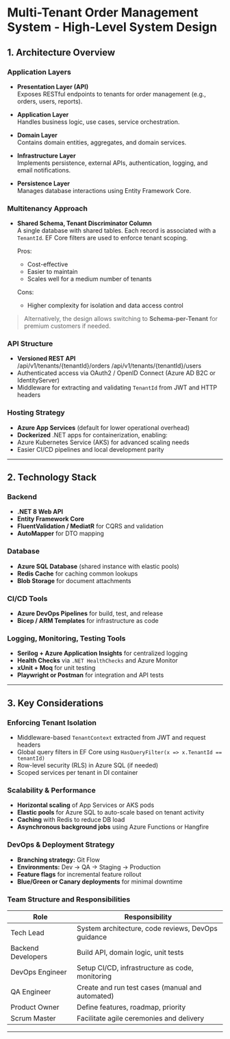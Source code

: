 # Multi-Tenant Order Management System - High-Level System Design

## 1. Architecture Overview

### Application Layers

- **Presentation Layer (API)**  
  Exposes RESTful endpoints to tenants for order management (e.g., orders, users, reports).
  
- **Application Layer**  
  Handles business logic, use cases, service orchestration.

- **Domain Layer**  
  Contains domain entities, aggregates, and domain services.

- **Infrastructure Layer**  
  Implements persistence, external APIs, authentication, logging, and email notifications.

- **Persistence Layer**  
  Manages database interactions using Entity Framework Core.

### Multitenancy Approach

- **Shared Schema, Tenant Discriminator Column**  
  A single database with shared tables. Each record is associated with a `TenantId`. EF Core filters are used to enforce tenant scoping.

  Pros:
  - Cost-effective
  - Easier to maintain
  - Scales well for a medium number of tenants

  Cons:
  - Higher complexity for isolation and data access control

> Alternatively, the design allows switching to **Schema-per-Tenant** for premium customers if needed.

### API Structure

- **Versioned REST API**  
/api/v1/tenants/{tenantId}/orders
/api/v1/tenants/{tenantId}/users
- Authenticated access via OAuth2 / OpenID Connect (Azure AD B2C or IdentityServer)
- Middleware for extracting and validating `TenantId` from JWT and HTTP headers

### Hosting Strategy

- **Azure App Services** (default for lower operational overhead)
- **Dockerized** .NET apps for containerization, enabling:
- Azure Kubernetes Service (AKS) for advanced scaling needs
- Easier CI/CD pipelines and local development parity

---

## 2. Technology Stack

### Backend
- **.NET 8 Web API**
- **Entity Framework Core**
- **FluentValidation / MediatR** for CQRS and validation
- **AutoMapper** for DTO mapping

### Database
- **Azure SQL Database** (shared instance with elastic pools)
- **Redis Cache** for caching common lookups
- **Blob Storage** for document attachments

### CI/CD Tools
- **Azure DevOps Pipelines** for build, test, and release
- **Bicep / ARM Templates** for infrastructure as code

### Logging, Monitoring, Testing Tools
- **Serilog + Azure Application Insights** for centralized logging
- **Health Checks** via `.NET HealthChecks` and Azure Monitor
- **xUnit + Moq** for unit testing
- **Playwright or Postman** for integration and API tests

---

## 3. Key Considerations

### Enforcing Tenant Isolation

- Middleware-based `TenantContext` extracted from JWT and request headers
- Global query filters in EF Core using `HasQueryFilter(x => x.TenantId == tenantId)`
- Row-level security (RLS) in Azure SQL (if needed)
- Scoped services per tenant in DI container

### Scalability & Performance

- **Horizontal scaling** of App Services or AKS pods
- **Elastic pools** for Azure SQL to auto-scale based on tenant activity
- **Caching** with Redis to reduce DB load
- **Asynchronous background jobs** using Azure Functions or Hangfire

### DevOps & Deployment Strategy

- **Branching strategy:** Git Flow
- **Environments:** Dev → QA → Staging → Production
- **Feature flags** for incremental feature rollout
- **Blue/Green or Canary deployments** for minimal downtime

### Team Structure and Responsibilities

| Role | Responsibility |
|------|----------------|
| Tech Lead | System architecture, code reviews, DevOps guidance |
| Backend Developers | Build API, domain logic, unit tests |
| DevOps Engineer | Setup CI/CD, infrastructure as code, monitoring |
| QA Engineer | Create and run test cases (manual and automated) |
| Product Owner | Define features, roadmap, priority |
| Scrum Master | Facilitate agile ceremonies and delivery |

---
